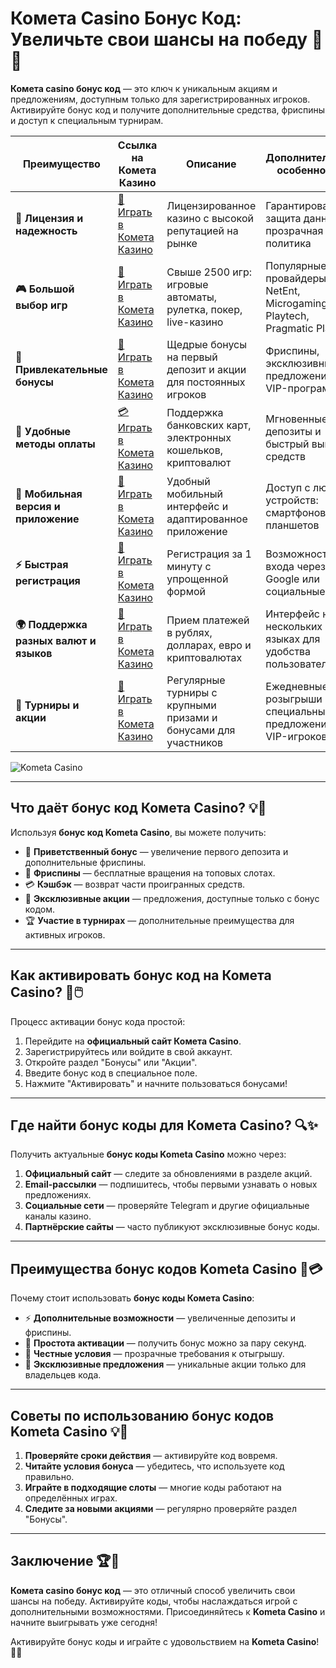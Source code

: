 # Комета Casino Бонус Код: Увеличьте свои шансы на победу 🎁✨

**Комета casino бонус код** — это ключ к уникальным акциям и предложениям, доступным только для зарегистрированных игроков. Активируйте бонус код и получите дополнительные средства, фриспины и доступ к специальным турнирам.

| **Преимущество**                      | **Ссылка на Комета Казино**                | **Описание**                                       | **Дополнительные особенности**                     |
|----------------------------------------|--------------------------------------------|--------------------------------------------------|--------------------------------------------------|
| **🎰 Лицензия и надежность**           | [💎 Играть в Комета Казино](https://brandplay.link/8ZymQJV8) | Лицензированное казино с высокой репутацией на рынке | Гарантированная защита данных и прозрачная политика |
| **🎮 Большой выбор игр**               | [🎉 Играть в Комета Казино](https://brandplay.link/8ZymQJV8) | Свыше 2500 игр: игровые автоматы, рулетка, покер, live-казино | Популярные провайдеры: NetEnt, Microgaming, Playtech, Pragmatic Play |
| **🎁 Привлекательные бонусы**          | [🎯 Играть в Комета Казино](https://brandplay.link/8ZymQJV8) | Щедрые бонусы на первый депозит и акции для постоянных игроков | Фриспины, эксклюзивные предложения и VIP-программы |
| **💸 Удобные методы оплаты**           | [💳 Играть в Комета Казино](https://brandplay.link/8ZymQJV8) | Поддержка банковских карт, электронных кошельков, криптовалют | Мгновенные депозиты и быстрый вывод средств |
| **📱 Мобильная версия и приложение**   | [🚀 Играть в Комета Казино](https://brandplay.link/8ZymQJV8) | Удобный мобильный интерфейс и адаптированное приложение | Доступ с любых устройств: смартфонов и планшетов |
| **⚡ Быстрая регистрация**             | [🔑 Играть в Комета Казино](https://brandplay.link/8ZymQJV8) | Регистрация за 1 минуту с упрощенной формой | Возможность входа через Google или социальные сети |
| **🌍 Поддержка разных валют и языков** | [💸 Играть в Комета Казино](https://brandplay.link/8ZymQJV8) | Прием платежей в рублях, долларах, евро и криптовалютах | Интерфейс на нескольких языках для удобства пользователей |
| **🏅 Турниры и акции**                 | [🎲 Играть в Комета Казино](https://brandplay.link/8ZymQJV8) | Регулярные турниры с крупными призами и бонусами для участников | Ежедневные розыгрыши и специальные предложения для VIP-игроков |

![Kometa Casino](https://miryarche.ru/wp-content/uploads/2024/08/kometa-kazino.webp)

---

## Что даёт бонус код Комета Casino? 💡🎰

Используя **бонус код Kometa Casino**, вы можете получить:

- 🎁 **Приветственный бонус** — увеличение первого депозита и дополнительные фриспины.
- 🎲 **Фриспины** — бесплатные вращения на топовых слотах.
- 💳 **Кэшбэк** — возврат части проигранных средств.
- 🌟 **Эксклюзивные акции** — предложения, доступные только с бонус кодом.
- 🏆 **Участие в турнирах** — дополнительные преимущества для активных игроков.

---

## Как активировать бонус код на Комета Casino? 🚀🖱️

Процесс активации бонус кода простой:

1. Перейдите на **официальный сайт Комета Casino**.
2. Зарегистрируйтесь или войдите в свой аккаунт.
3. Откройте раздел "Бонусы" или "Акции".
4. Введите бонус код в специальное поле.
5. Нажмите "Активировать" и начните пользоваться бонусами!

---

## Где найти бонус коды для Комета Casino? 🔍✨

Получить актуальные **бонус коды Kometa Casino** можно через:

1. **Официальный сайт** — следите за обновлениями в разделе акций.
2. **Email-рассылки** — подпишитесь, чтобы первыми узнавать о новых предложениях.
3. **Социальные сети** — проверяйте Telegram и другие официальные каналы казино.
4. **Партнёрские сайты** — часто публикуют эксклюзивные бонус коды.

---

## Преимущества бонус кодов Kometa Casino 🌟💳

Почему стоит использовать **бонус коды Комета Casino**:

- ⚡ **Дополнительные возможности** — увеличенные депозиты и фриспины.
- 🎲 **Простота активации** — получить бонус можно за пару секунд.
- 🔐 **Честные условия** — прозрачные требования к отыгрышу.
- 🎀 **Эксклюзивные предложения** — уникальные акции только для владельцев кода.

---

## Советы по использованию бонус кодов Kometa Casino 💡🎯

1. **Проверяйте сроки действия** — активируйте код вовремя.
2. **Читайте условия бонуса** — убедитесь, что используете код правильно.
3. **Играйте в подходящие слоты** — многие коды работают на определённых играх.
4. **Следите за новыми акциями** — регулярно проверяйте раздел "Бонусы".

---

## Заключение 🏆🎉

**Комета casino бонус код** — это отличный способ увеличить свои шансы на победу. Активируйте коды, чтобы наслаждаться игрой с дополнительными возможностями. Присоединяйтесь к **Kometa Casino** и начните выигрывать уже сегодня!

Активируйте бонус коды и играйте с удовольствием на **Kometa Casino**! 🎁🌟
